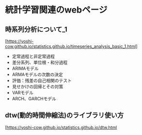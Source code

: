 # 統計学習関連のwebページ
## 時系列分析について_1  
[https://yoshi-cow.github.io/statistics.github.io/timeseries_analysis_basic_1.html]
* 定常過程と非定常過程
* 差分系列、単位根・和分過程
* ARIMAモデル
* ARMAモデルの次数の決定
* 評価：残差の自己相関のテスト
* 見せかけの回帰とその対策
* VARモデル
* ARCH、GARCHモデル

## dtw(動的時間伸縮法)のライブラリ使い方
[https://yoshi-cow.github.io/statistics.github.io/dtw.html
